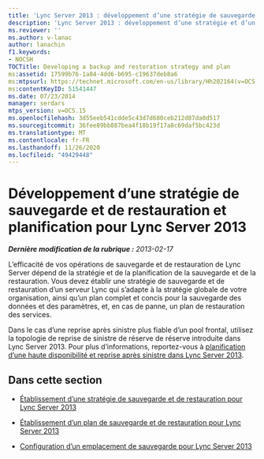 ```yaml
---
title: 'Lync Server 2013 : développement d’une stratégie de sauvegarde et de restauration'
description: 'Lync Server 2013 : développement d’une stratégie et d’un plan de sauvegarde et de restauration.'
ms.reviewer: ''
ms.author: v-lanac
author: lanachin
f1.keywords:
- NOCSH
TOCTitle: Developing a backup and restoration strategy and plan
ms:assetid: 17599b76-1a84-4dd6-b695-c19637deb8a6
ms:mtpsurl: https://technet.microsoft.com/en-us/library/Hh202164(v=OCS.15)
ms:contentKeyID: 51541447
ms.date: 07/23/2014
manager: serdars
mtps_version: v=OCS.15
ms.openlocfilehash: 3d55eeb541cdde5c43d7d680ceb212d87da0d517
ms.sourcegitcommit: 36fee89bb887bea4f18b19f17a8c69daf5bc423d
ms.translationtype: MT
ms.contentlocale: fr-FR
ms.lasthandoff: 11/26/2020
ms.locfileid: "49429448"
---
```

# <a name="developing-a-backup-and-restoration-strategy-and-plan-for-lync-server-2013"></a>Développement d’une stratégie de sauvegarde et de restauration et planification pour Lync Server 2013

<div data-xmlns="http://www.w3.org/1999/xhtml">

<div class="topic" data-xmlns="http://www.w3.org/1999/xhtml" data-msxsl="urn:schemas-microsoft-com:xslt" data-cs="https://msdn.microsoft.com/">

<div data-asp="https://msdn2.microsoft.com/asp">



</div>

<div id="mainSection">

<div id="mainBody">

<span> </span>

_**Dernière modification de la rubrique :** 2013-02-17_

L’efficacité de vos opérations de sauvegarde et de restauration de Lync Server dépend de la stratégie et de la planification de la sauvegarde et de la restauration. Vous devez établir une stratégie de sauvegarde et de restauration d’un serveur Lync qui s’adapte à la stratégie globale de votre organisation, ainsi qu’un plan complet et concis pour la sauvegarde des données et des paramètres, et, en cas de panne, un plan de restauration des services.

Dans le cas d’une reprise après sinistre plus fiable d’un pool frontal, utilisez la topologie de reprise de sinistre de réserve de réserve introduite dans Lync Server 2013. Pour plus d’informations, reportez-vous à [planification d’une haute disponibilité et reprise après sinistre dans Lync Server 2013](lync-server-2013-planning-for-high-availability-and-disaster-recovery.md).

<div>

## <a name="in-this-section"></a>Dans cette section

  - [Établissement d’une stratégie de sauvegarde et de restauration pour Lync Server 2013](lync-server-2013-establishing-a-backup-and-restoration-strategy.md)

  - [Établissement d’un plan de sauvegarde et de restauration pour Lync Server 2013](lync-server-2013-establishing-a-backup-and-restoration-plan.md)

  - [Configuration d’un emplacement de sauvegarde pour Lync Server 2013](lync-server-2013-setting-up-a-backup-location.md)

</div>

</div>

<span> </span>

</div>

</div>

</div>

